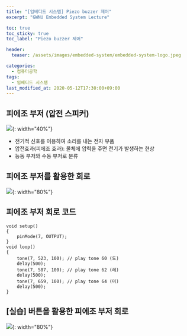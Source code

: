 ```yaml
---
title: "[임베디드 시스템] Piezo buzzer 제어"
excerpt: "GWNU Embedded System Lecture"

toc: true
toc_sticky: true
toc_label: "Piezo buzzer 제어"

header:
  teaser: /assets/images/embedded-system/embedded-system-logo.jpeg

categories:
  - 컴퓨터공학
tags:
  - 임베디드 시스템
last_modified_at: 2020-05-12T17:30:00+09:00
---
```


## 피에조 부저 (압전 스피커)

![](https://eliotjang.github.io/assets/images/embedded-system/piezo-buzzer-control-1.png){: width="40%"}

- 전기적 신호를 이용하여 소리를 내는 전자 부품
- 압전효과(피에조 효과): 물체에 압력을 주면 전기가 발생하는 현상
- 능동 부저와 수동 부저로 분류


## 피에조 부저를 활용한 회로

![](https://eliotjang.github.io/assets/images/embedded-system/piezo-buzzer-control-2.png){: width="80%"}


## 피에조 부저 회로 코드

```
void setup()
{
    pinMode(7, OUTPUT);
}
void loop()
{
    tone(7, 523, 100); // play tone 60 (도)
    delay(500);
    tone(7, 587, 100); // play tone 62 (레)
    delay(500);
    tone(7, 659, 100); // play tone 64 (미)
    delay(500);
}
```

## [실습] 버튼을 활용한 피에조 부저 회로

![](https://eliotjang.github.io/assets/images/embedded-system/piezo-buzzer-control-3.png){: width="80%"}













